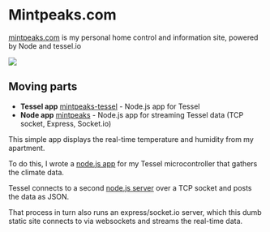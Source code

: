 # Mintpeaks.com

[mintpeaks.com](http://mintpeaks.com) is my personal home control and information site, powered by Node and tessel.io

![](http://mintpeaks.com/assets/mintpeakscom.png)

## Moving parts

- **Tessel app** [mintpeaks-tessel](https://github.com/mihar/mintpeaks-tessel) - Node.js app for Tessel
- **Node app** [mintpeaks](https://github.com/mihar/mintpeaks) - Node.js app for streaming Tessel data (TCP socket, Express, Socket.io)

This simple app displays the real-time temperature and humidity from my apartment.

To do this, I wrote a [node.js app](https://github.com/mihar/mintpeaks-tessel) for my Tessel microcontroller that gathers the climate data.

Tessel connects to a second [node.js server](https://github.com/mihar/mintpeaks) over a TCP socket and posts the data as JSON.

That process in turn also runs an express/socket.io server, which this dumb static site connects to via websockets and streams the real-time data.
